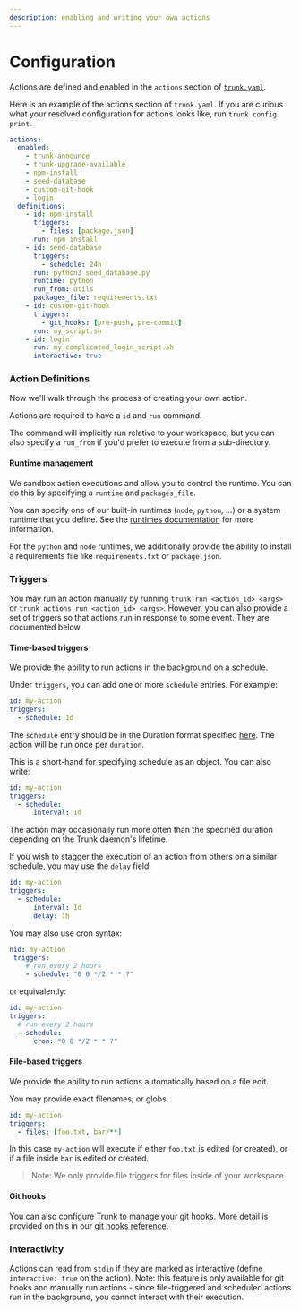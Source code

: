 ```yaml
---
description: enabling and writing your own actions
---
```


# Configuration

Actions are defined and enabled in the `actions` section of [`trunk.yaml`](../../reference/trunk-yaml/).

Here is an example of the actions section of `trunk.yaml`. If you are curious what your resolved configuration for actions looks like, run `trunk config print`.

```yaml
actions:
  enabled:
    - trunk-announce
    - trunk-upgrade-available
    - npm-install
    - seed-database
    - custom-git-hook
    - login
  definitions:
    - id: npm-install
      triggers:
        - files: [package.json]
      run: npm install
    - id: seed-database
      triggers:
        - schedule: 24h
      run: python3 seed_database.py
      runtime: python
      run_from: utils
      packages_file: requirements.txt
    - id: custom-git-hook
      triggers:
        - git_hooks: [pre-push, pre-commit]
      run: my_script.sh
    - id: login
      run: my_complicated_login_script.sh
      interactive: true
```

### Action Definitions

Now we'll walk through the process of creating your own action.

Actions are required to have a `id` and `run` command.

The command will implicitly run relative to your workspace, but you can also specify a `run_from` if you'd prefer to execute from a sub-directory.

#### Runtime management

We sandbox action executions and allow you to control the runtime. You can do this by specifying a `runtime` and `packages_file`.

You can specify one of our built-in runtimes (`node`, `python`, ...) or a system runtime that you define. See the [runtimes documentation](../../reference/trunk-yaml/#runtimes) for more information.

For the `python` and `node` runtimes, we additionally provide the ability to install a requirements file like `requirements.txt` or `package.json`.

### Triggers

You may run an action manually by running `trunk run <action_id> <args>` or `trunk actions run <action_id> <args>`. However, you can also provide a set of triggers so that actions run in response to some event. They are documented below.

#### Time-based triggers

We provide the ability to run actions in the background on a schedule.

Under `triggers`, you can add one or more `schedule` entries. For example:

```yaml
id: my-action
triggers:
  - schedule: 1d
```

The `schedule` entry should be in the Duration format specified [here](https://pkg.go.dev/time#ParseDuration). The action will be run once per `duration`.

This is a short-hand for specifying schedule as an object. You can also write:

```yaml
id: my-action
triggers:
  - schedule:
      interval: 1d
```

The action may occasionally run more often than the specified duration depending on the Trunk daemon's lifetime.

If you wish to stagger the execution of an action from others on a similar schedule, you may use the `delay` field:

```yaml
id: my-action
triggers:
  - schedule:
      interval: 1d
      delay: 1h
```

You may also use cron syntax:

```yaml
nid: my-action
 triggers:
    # run every 2 hours
    - schedule: "0 0 */2 * * ?"
```

or equivalently:

```yaml
id: my-action
triggers:
  # run every 2 hours
  - schedule:
      cron: "0 0 */2 * * ?"
```

#### File-based triggers

We provide the ability to run actions automatically based on a file edit.

You may provide exact filenames, or globs.

```yaml
id: my-action
triggers:
  - files: [foo.txt, bar/**]
```

In this case `my-action` will execute if either `foo.txt` is edited (or created), or if a file inside `bar` is edited or created.

> Note: We only provide file triggers for files inside of your workspace.

#### Git hooks

You can also configure Trunk to manage your git hooks. More detail is provided on this in our [git hooks reference](git-hooks.md).

### Interactivity

Actions can read from `stdin` if they are marked as interactive (define `interactive: true` on the action). Note: this feature is only available for git hooks and manually run actions - since file-triggered and scheduled actions run in the background, you cannot interact with their execution.
